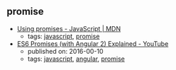 promise 
---
* [Using promises - JavaScript | MDN](https://developer.mozilla.org/en-US/docs/Web/JavaScript/Guide/Using_promises)
    * tags: [javascript](../tags/javascript.md), [promise](../tags/promise.md)
* [ES6 Promises (with Angular 2) Explained - YouTube](https://www.youtube.com/watch?v=viaF0hM8G94)
    * published on: 2016-00-10
    * tags: [javascript](../tags/javascript.md), [angular](../tags/angular.md), [promise](../tags/promise.md)
